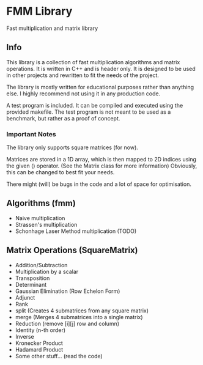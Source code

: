 # FMM Library

Fast multiplication and matrix library

## Info

This library is a collection of fast multiplication algorithms and matrix operations.
It is written in C++ and is header only. It is designed to be used in other projects
and rewritten to fit the needs of the project.

The library is mostly written for educational purposes rather
than anything else. I highly recommend not using it in any production code.

A test program is included. It can be compiled and executed using the provided makefile.
The test program is not meant to be used as a benchmark, but rather as a proof of concept.

### Important Notes

The library only supports square matrices (for now).

Matrices are stored in a 1D array, which is then mapped to 2D indices using the given () operator.
(See the Matrix class for more information) Obviously, this can be changed to best fit your needs.

There might (will) be bugs in the code and a lot of space for optimisation.

## Algorithms (fmm)

- Naive multiplication
- Strassen's multiplication
- Schonhage Laser Method multiplication (TODO)

## Matrix Operations (SquareMatrix)

- Addition/Subtraction
- Multiplication by a scalar
- Transposition
- Determinant
- Gaussian Elimination (Row Echelon Form)
- Adjunct
- Rank
- split (Creates 4 submatrices from any square matrix)
- merge (Merges 4 submatrices into a single matrix)
- Reduction (remove \[i]\[j] row and column)
- Identity (n-th order)
- Inverse
- Kronecker Product
- Hadamard Product
- Some other stuff... (read the code)
